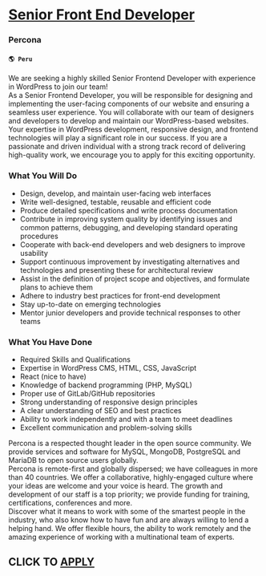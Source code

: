 # [Senior Front End Developer](https://www.remotewlb.com/apply/senior-front-end-developer-74373)  
### Percona  
#### `🌎 Peru`  
We are seeking a highly skilled Senior Frontend Developer with experience in WordPress to join our team!  
As a Senior Frontend Developer, you will be responsible for designing and implementing the user-facing components of our website and ensuring a seamless user experience. You will collaborate with our team of designers and developers to develop and maintain our WordPress-based websites.  
Your expertise in WordPress development, responsive design, and frontend technologies will play a significant role in our success. If you are a passionate and driven individual with a strong track record of delivering high-quality work, we encourage you to apply for this exciting opportunity.

### What You Will Do

  * Design, develop, and maintain user-facing web interfaces
  * Write well-designed, testable, reusable and efficient code
  * Produce detailed specifications and write process documentation
  * Contribute in improving system quality by identifying issues and common patterns, debugging, and developing standard operating procedures
  * Cooperate with back-end developers and web designers to improve usability
  * Support continuous improvement by investigating alternatives and technologies and presenting these for architectural review
  * Assist in the definition of project scope and objectives, and formulate plans to achieve them
  * Adhere to industry best practices for front-end development
  * Stay up-to-date on emerging technologies
  * Mentor junior developers and provide technical responses to other teams

### What You Have Done

  * Required Skills and Qualifications
  * Expertise in WordPress CMS, HTML, CSS, JavaScript
  * React (nice to have)
  * Knowledge of backend programming (PHP, MySQL)
  * Proper use of GitLab/GitHub repositories
  * Strong understanding of responsive design principles
  * A clear understanding of SEO and best practices
  * Ability to work independently and with a team to meet deadlines
  * Excellent communication and problem-solving skills

Percona is a respected thought leader in the open source community. We provide services and software for MySQL, MongoDB, PostgreSQL and MariaDB to open source users globally.  
Percona is remote-first and globally dispersed; we have colleagues in more than 40 countries. We offer a collaborative, highly-engaged culture where your ideas are welcome and your voice is heard. The growth and development of our staff is a top priority; we provide funding for training, certifications, conferences and more.  
Discover what it means to work with some of the smartest people in the industry, who also know how to have fun and are always willing to lend a helping hand. We offer flexible hours, the ability to work remotely and the amazing experience of working with a multinational team of experts.  
## CLICK TO [APPLY](https://www.remotewlb.com/apply/senior-front-end-developer-74373)


